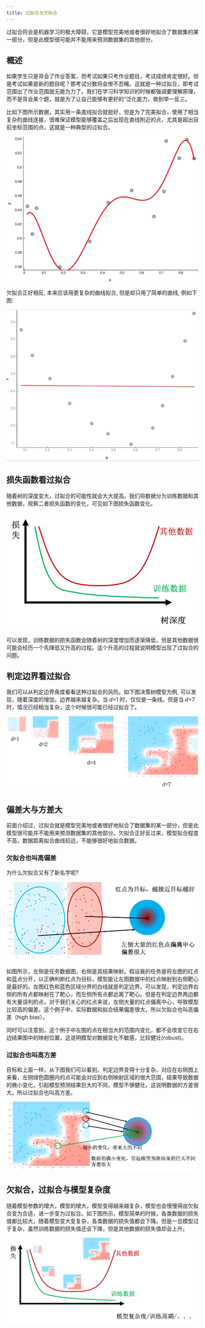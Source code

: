 ```yaml
---
title: 过拟合与欠拟合
---
```


过拟合将会是机器学习的极大障碍，它是模型完美地或者很好地拟合了数据集的某一部分，但是此模型很可能并不能用来预测数据集的其他部分。




## 概述
如果学生只是背会了作业答案，而考试如果只考作业题目，考试成绩肯定很好。但是考试如果是新的题目呢？那考试分数将会惨不忍睹。这就是一种过拟合，即考试范围出了作业范围就无能为力了。我们在学习科学知识的时候都强调要理解原理，而不是背会某个题，就是为了让自己能够有更好的“泛化能力，做到举一反三。

比如下图所示数据，其实用一条直线拟合就挺好，但是为了完美拟合，使用了相当复杂的曲线连接，很难保证模型能够覆盖之后出现在直线附近的点，尤其是超出目前坐标范围的点，这就是一种典型的过拟合。

![](/assets/images/ai/basic/08/overfit.png.webp)

欠拟合正好相反, 本来应该用更复杂的曲线拟合, 但是却只用了简单的曲线, 例如下图:

![](/assets/images/ai/basic/08/under.png.webp)

## 损失函数看过拟合

随着树的深度变大，过拟合的可能性就会大大提高。我们将数据分为训练数据和其他数据，观察二者损失函数的变化，可见如下图损失函数变化。

![](/assets/images/ai/basic/08/overloss.png.webp)

可以发现，训练数据的损失函数会随着树的深度增加而逐渐降低，但是其他数据很可能会经历一个先降低又升高的过程。这个升高的过程就说明模型出现了过拟合的问题。

## 判定边界看过拟合

我们可以从判定边界角度看看这种过拟合的风险。如下图决策树模型为例, 可以发现，随着深度的增加，边界越来越复杂。当 𝑑=1 时，仅仅是一条线。但是当 𝑑=7 时，情况已经相当复杂，这个时候很可能已经过拟合了。

![](/assets/images/ai/basic/08/overboundary.png.webp)

## 偏差大与方差大

前面介绍过，过拟合就是模型完美地或者很好地拟合了数据集的某一部分，但是此模型很可能并不能用来预测数据集的其他部分。欠拟合正好反过来，模型拟合程度不高，数据距离拟合曲线较远，不能够很好地拟合数据。

### 欠拟合也叫高偏差

为什么欠拟合又有了新名字呢?

![](/assets/images/ai/basic/08/under2.png.webp)

如图所示，左侧是任务数据图，右侧是其结果映射。假设我的任务是将左图的红点和蓝点分开，以正确判断红点为目标，模型能让左图数据中的红点映射到右侧靶心是最好的。左图红色和蓝色区域分界的白线就是判定边界。可以发现，判定边界右侧的所有点都映射在了靶心，而左侧所有点都远离了靶心。但是在判定边界两边都有大量误判的点，对于我们关心的红点来说，左侧大量的红点偏离中心，导致模型比较高的偏差。这个例子中，实际数据和拟合结果偏差很大，所以欠拟合也叫高偏差（high bias）。

同时可以注意到，这个例子中左图的点在相当大的范围内变化，都不会改变它在右边结果图中的映射位置，这说明模型对数据变化不敏感，比较健壮(robust)。

### 过拟合也叫高方差

目标和上面一样，从下图我们可以看到，判定边界变得十分复杂。对应在右侧图上来看，左侧绿色圆圈内的点可能会对应到右侧映射区域的很大范围，结果导致数据的微小变化，引起模型预测结果巨大的不同，模型不够健壮。这说明数据的方差很大。所以过拟合也叫高方差。

![](/assets/images/ai/basic/08/over2.png.webp)

## 欠拟合，过拟合与模型复杂度
随着模型参数的增大，模型的增大，模型变得越来越复杂，模型也会慢慢得由欠拟合变为合适，进一步变为过拟合。如下图所示，模型简单的时候，各类数据的损失值都比较大，随着模型变大变复杂，各类数据的损失值都会下降。但是一旦模型过于复杂，虽然训练数据的损失值还会下降，但是其他数据的损失值却会上升。

![](/assets/images/ai/basic/08/adv.png.webp)



